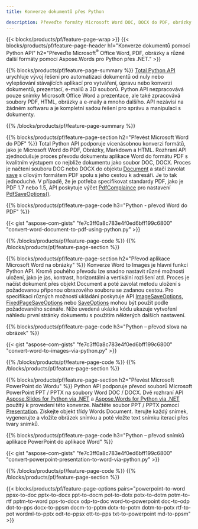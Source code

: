 ```yaml
---
title: Konverze dokumentů přes Python 

description: Převeďte formáty Microsoft Word DOC, DOCX do PDF, obrázky a další, stejně jako prezentační snímky, e-mailové zprávy a 3D obrázky, jen několik řádků kódu Python.
---
```


{{< blocks/products/pf/feature-page-wrap >}}
{{< blocks/products/pf/feature-page-header h1="Konverze dokumentů pomocí Python API" h2="Převeďte Microsoft<sup>&reg;</sup> Office Word, PDF, obrázky a různé další formáty pomocí Aspose.Words pro Python přes .NET." >}}

{{% blocks/products/pf/feature-page-summary %}}
[Total Python API](https://products.aspose.com/total/python-net/) urychluje vývoj řešení pro automatizaci dokumentů od nuly nebo vylepšování stávajících aplikací pro vytváření, úpravu nebo konverzi dokumentů, prezentací, e-mailů a 3D souborů. Python API nezpracovává pouze snímky Microsoft Office Word a prezentace, ale také zpracovává soubory PDF, HTML, obrázky a e-maily a mnoho dalšího. API nezávisí na žádném softwaru a je kompletní sadou řešení pro správu a manipulaci s dokumenty.

{{% /blocks/products/pf/feature-page-summary  %}}

{{% blocks/products/pf/feature-page-section  h2="Převést Microsoft Word do PDF" %}}
Total Python API podporuje vícenásobnou konverzi formátů, jako je Microsoft Word do PDF, Obrázky, Markdown a HTML. Rozhraní API zjednodušuje proces převodu dokumentu aplikace Word do formátu PDF s kvalitním výstupem co nejblíže dokumentu jako soubor DOC, DOCX. Proces je načtení souboru DOC nebo DOCX do objektu [Document](https://reference.aspose.com/words/python-net/aspose.words/document/) a stačí zavolat [save](https://reference.aspose.com/words/python-net/aspose.words/document/save/) s cílovým formátem PDF spolu s jeho cestou k adresáři. Je to tak jednoduché. V případě, že je potřeba specifikovat standardy PDF, jako je PDF 1.7 nebo 1.5, API poskytuje výčet [PdfComplaince](https://reference.aspose.com/words/python-net/aspose.words.saving/pdfcompliance/) pro nastavení [PdfSaveOptions()](https://reference.aspose.com/words/python-net/aspose.words.saving/pdfsaveoptions/). 

{{% blocks/products/pf/feature-page-code h3="Python - převod Word do PDF" %}}

{{< gist "aspose-com-gists" "fe7c3ff0a8c783e4f0ed6bff199c6800" "convert-word-document-to-pdf-using-python.py" >}}

{{% /blocks/products/pf/feature-page-code  %}}
{{% /blocks/products/pf/feature-page-section %}}

{{% blocks/products/pf/feature-page-section  h2="Převod aplikace Microsoft Word na obrázky" %}}
Konverze Word to Images je hlavní funkcí Python API. Kromě pouhého převodu lze snadno nastavit různé možnosti uložení, jako je jas, kontrast, horizontální a vertikální rozlišení atd. Proces je načíst dokument přes objekt Document a poté zavolat metodu uložení s požadovanou příponou obrazového souboru se zadanou cestou. Pro specifikaci různých možností ukládání poskytuje API [ImageSaveOptions](https://reference.aspose.com/words/python-net/aspose.words.saving/imagesaveoptions/), [FixedPageSaveOptions](https://reference.aspose.com/words/python-net/aspose.words.saving/fixedpagesaveoptions/) nebo [SaveOptions](https://reference.aspose.com/words/python-net/aspose.words.saving/saveoptions/) mohou být použit podle požadovaného scénáře. Níže uvedená ukázka kódu ukazuje vytvoření náhledu první stránky dokumentu s použitím některých dalších nastavení.

{{% blocks/products/pf/feature-page-code h3="Python – převod slova na obrázek" %}}

{{< gist "aspose-com-gists" "fe7c3ff0a8c783e4f0ed6bff199c6800" "convert-word-to-images-via-python.py" >}}

{{% /blocks/products/pf/feature-page-code  %}}
{{% /blocks/products/pf/feature-page-section %}}

{{% blocks/products/pf/feature-page-section  h2="Převést Microsoft PowerPoint do Wordu" %}}
Python API podporuje převod souborů Microsoft PowerPoint PPT / PPTX na soubory Word DOC / DOCX. Dvě rozhraní API [Aspose.Slides for Python via .NET](https://products.aspose.com/slides/python-net/) a [Aspose.Words for Python via .NET](https://products.aspose.com/words/python-net/) použitý k provedení této konverze. Načtěte soubor PPT / PPTX pomocí [Presentation](https://reference.aspose.com/slides/python-net/aspose.slides/presentation/). Získejte objekt třídy Words Document. Iterujte každý snímek, vygenerujte a vložíte obrázek snímku a poté vložte text snímku iterací přes tvary snímků.

{{% blocks/products/pf/feature-page-code h3="Python – převod snímků aplikace PowerPoint do aplikace Word" %}}

{{< gist "aspose-com-gists" "fe7c3ff0a8c783e4f0ed6bff199c6800" "convert-powerpoint-presentation-to-word-via-python.py" >}}


{{% /blocks/products/pf/feature-page-code  %}}
{{% /blocks/products/pf/feature-page-section %}}


{{< blocks/products/pf/feature-page-options pairs="powerpoint-to-word ppsx-to-doc pptx-to-docx ppt-to-docm pot-to-dotx potx-to-dotm potm-to-rtf pptm-to-word pps-to-docx odp-to-doc word-to-powerpoint doc-to-odp dot-to-pps docx-to-ppsm docm-to-pptm dotx-to-potm dotm-to-potx rtf-to-pot wordml-to-pptx odt-to-ppsx ott-to-pps txt-to-powerpoint md-to-ppsm" >}}